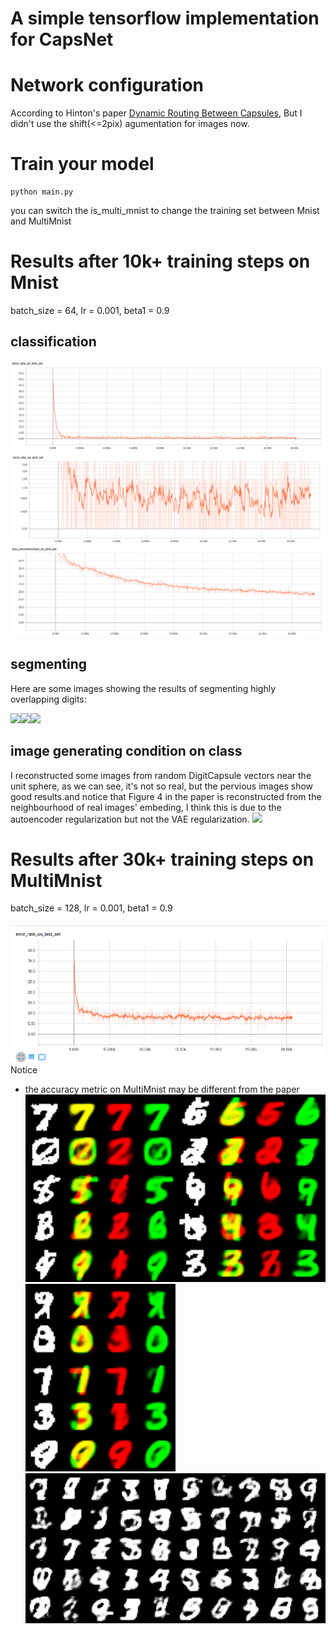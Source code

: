 # A simple tensorflow implementation for CapsNet

# Network configuration

According to  Hinton's paper [Dynamic Routing Between Capsules](https://arxiv.org/abs/1710.09829), But I didn't use the shift(<=2pix) agumentation for images now.

# Train your model

	python main.py

you can switch the is_multi_mnist to change the training set between Mnist and MultiMnist

# Results after 10k+ training steps on Mnist

batch_size = 64, lr = 0.001, beta1 = 0.9

## classification

![image](./images/single/test_error_rate.png)
![image](./images/single/test_error_rate_bigger.png)
![image](./images/single/rec_error_rate.png)

## segmenting

Here are some images showing the results of segmenting highly overlapping digits:

<img src="./images/MultiMnistReconstruction11665.png" width="240"><img src="./images/MultiMnistReconstruction11676.png" width="240"><img src="./images/MultiMnistReconstruction11689.png" width="240">

## image generating condition on class

I reconstructed some images from random DigitCapsule vectors near the unit sphere, as we can see, it's not so real, but the pervious images show good results.and notice that Figure 4 in the paper is reconstructed from the neighbourhood of real images' embeding, I think this is due to the autoencoder regularization but not the VAE regularization.
<img src="./images/SampleFromH11681.png" width="720">

# Results after 30k+ training steps on MultiMnist

batch_size = 128, lr = 0.001, beta1 = 0.9

![image](./images/multi/test_error_rate.png)
Notice
* the accuracy metric on MultiMnist may be different from the paper
<img src="./images/multi/MultiMnistReconstruction30915.png" width="240"><img src="./images/multi/MultiMnistReconstruction30929.png" width="240"><img src="./images/multi/MultiMnistReconstruction30940.png" width="240">
![image](./images/multi/SampleFromH30929.png)
